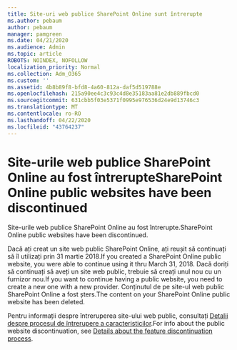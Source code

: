 ```yaml
---
title: Site-uri web publice SharePoint Online sunt întrerupte
ms.author: pebaum
author: pebaum
manager: pamgreen
ms.date: 04/21/2020
ms.audience: Admin
ms.topic: article
ROBOTS: NOINDEX, NOFOLLOW
localization_priority: Normal
ms.collection: Adm_O365
ms.custom: ''
ms.assetid: 4b8b89f8-bfd8-4a60-812a-daf5d519788e
ms.openlocfilehash: 215a90ee4c3c93c4d8e35183aa81e2db889fbcd0
ms.sourcegitcommit: 631cbb5f03e5371f0995e976536d24e9d13746c3
ms.translationtype: MT
ms.contentlocale: ro-RO
ms.lasthandoff: 04/22/2020
ms.locfileid: "43764237"
---
```

# <a name="sharepoint-online-public-websites-have-been-discontinued"></a><span data-ttu-id="43fb1-102">Site-urile web publice SharePoint Online au fost întrerupte</span><span class="sxs-lookup"><span data-stu-id="43fb1-102">SharePoint Online public websites have been discontinued</span></span>

<span data-ttu-id="43fb1-103">Site-urile web publice SharePoint Online au fost întrerupte.</span><span class="sxs-lookup"><span data-stu-id="43fb1-103">SharePoint Online public websites have been discontinued.</span></span>

<span data-ttu-id="43fb1-104">Dacă ați creat un site web public SharePoint Online, ați reușit să continuați să îl utilizați prin 31 martie 2018.</span><span class="sxs-lookup"><span data-stu-id="43fb1-104">If you created a SharePoint Online public website, you were able to continue using it thru March 31, 2018.</span></span> <span data-ttu-id="43fb1-105">Dacă doriți să continuați să aveți un site web public, trebuie să creați unul nou cu un furnizor nou.</span><span class="sxs-lookup"><span data-stu-id="43fb1-105">If you want to continue having a public website, you need to create a new one with a new provider.</span></span> <span data-ttu-id="43fb1-106">Conținutul de pe site-ul web public SharePoint Online a fost șters.</span><span class="sxs-lookup"><span data-stu-id="43fb1-106">The content on your SharePoint Online public website has been deleted.</span></span>

<span data-ttu-id="43fb1-107">Pentru informații despre întreruperea site-ului web public, consultați [Detalii despre procesul de întrerupere a caracteristicilor](https://go.microsoft.com/fwlink/?linkid=866980).</span><span class="sxs-lookup"><span data-stu-id="43fb1-107">For info about the public website discontinuation, see [Details about the feature discontinuation process](https://go.microsoft.com/fwlink/?linkid=866980).</span></span>

